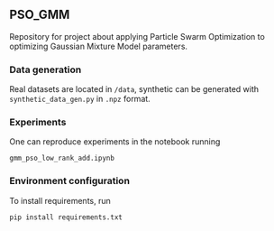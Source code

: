 ## PSO_GMM
Repository for project about applying Particle Swarm Optimization to optimizing Gaussian Mixture Model parameters.

### Data generation
Real datasets are located in `/data`, synthetic can be generated with `synthetic_data_gen.py` in `.npz` format.

### Experiments
One can reproduce experiments in the notebook running 

`gmm_pso_low_rank_add.ipynb`

### Environment configuration
To install requirements, run
```bash
pip install requirements.txt
```

